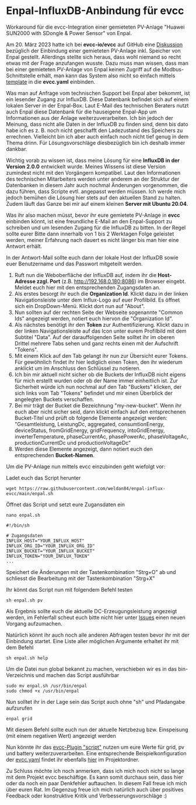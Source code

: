 # Enpal-InfluxDB-Anbindung für evcc
Workaround für die evcc-Integration einer gemieteten PV-Anlage "Huawei SUN2000 with SDongle &amp; Power Sensor" von Enpal.

Am 20. März 2023 hatte ich bei **evcc-io/evcc** auf GitHub eine [Diskussion](https://github.com/evcc-io/evcc/discussions/6965) bezüglich der Einbindung einer gemieteten PV-Anlage inkl. Speicher von Enpal gestellt. Allerdings stellte sich heraus, dass wohl niemand so recht etwas mit der Frage anzufangen wusste. Dazu muss man wissen, dass man bei einer gemieteten PV-Anlage von Enpal keinen Zugriff auf die Modbus-Schnittstelle erhält, man kann das System also nicht so einfach mittels [template](https://docs.evcc.io/docs/devices/meters#sun2000-with-sdongle--power-sensor) in die **evcc.yaml** einbinden.   

Was man auf Anfrage vom technischen Support bei Enpal aber bekommt, ist ein lesender Zugang zur InfluxDB. Diese Datenbank befindet sich auf einem lokalen Server in der Enpal-Box. Laut E-Mail des technischen Beraters nutzt auch Enpal diese Datenbank für die hauseigene Enpal-App um Informationen aus der Anlage weiterzuverarbeiten. Ich bin jedoch der Meinung, dass nicht alle Daten in der InfluxDB zu finden sind, denn bis dato habe ich es z. B. noch nicht geschafft den Ladezustand des Speichers zu errechnen. Vielleicht bin ich aber auch einfach noch nicht tief genug in dem Thema drinn. Für Lösungsvorschläge diesbezüglich bin ich deshalb immer dankbar.

Wichtig vorab zu wissen ist, dass meine Lösung für eine **InfluxDB in der Version 2.0.0** entwickelt wurde. Meines Wissens ist diese Version zumindest nicht mit den Vorgängern kompatibel. Laut den Informationen des technischen Mitarbeiters werden unter anderem an der Struktur der Datenbanken in diesem Jahr auch nochmal Änderungen vorgenommen, die dazu führen, dass Scripte evtl. angepasst werden müssen. Ich werde mich jedoch bemühen die Lösung hier stets auf den aktuellen Stand zu halten. Zudem läuft das Ganze bei mir auf einem kleinen **Server mit Ubuntu 20.04**.

Was ihr also machen müsst, bevor ihr eure gemietete PV-Anlage in **evcc** einbinden könnt, ist eine freundliche E-Mail an den Enpal-Support zu schreiben und um lesenden Zugang für die InfluxDB zu bitten. In der Regel sollte eurer Bitte dann innerhalb von 1 bis 2 Werktagen Folge geleistet werden, meiner Erfahrung nach dauert es nicht länger bis man hier eine Antwort erhält.

In der Antwort-Mail sollte euch dann der lokale Host der InfluxDB sowie euer Benutzername und das Passwort mitgeteilt werden.
1. Ruft nun die Weboberfläche der InfluxDB auf, indem ihr die **Host-Adresse zzgl. Port** (z.B. http://192.168.0.180:8086) im Browser eingebt. Meldet euch hier mit den entsprechenden Zugangsdaten an.
2. Als erstes besorgt ihr euch die **Organization Id**. Klickt dazu in der linken Navigationsleiste unter dem Influx-Logo auf euer Profilbild. Es öffnet sich ein DropDown-Menü. Klickt dort nun auf "About".
3. Nun sollten auf der rechten Seite der Webseite sogenannte "Common Ids" angezeigt werden, notiert euch hiervon die "Organization Id".
4. Als nächstes benötigt ihr den **Token** zur Authentifizierung. Klickt dazu in der linken Navigationsleiste auf das Icon unter eurem Profilbild mit dem Subtitel "Data". Auf der darauffolgenden Seite solltet ihr im oberen Drittel mehrere Tabs sehen und ganz rechts einen mit der Aufschrift "Tokens". 
5. Mit einem Klick auf den Tab gelangt ihr nun zur Übersicht eurer Tokens. Für gewöhnlich findet ihr hier lediglich einen Token, den ihr wiederum anklickt um im Anschluss den Schlüssel zu notieren.
6. Ich bin mir aktuell nicht sicher ob die Buckets der InfluxDB nicht eigens für mich erstellt wurden oder ob der Name immer einheitlich ist. Zur Sicherheit würde ich nun nochmal auf den Tab "Buckets" klicken, der sich links vom Tab "Tokens" befindet und mir einen Überblick der angelegten Buckets verschaffen.
7. Bei mir trägt der Bucket die Bezeichnung "my-new-bucket". Wenn ihr euch aber nicht sicher seid, dann klickt einfach auf den entsprechenen Bucket-Titel und prüft ob folgende Elemente angezeigt werden: "Gesamtleistung, LeistungDc, aggregated, consumtionEnergy, deviceStatus, fromGridEnergy, gridFrequency, intoGridEnergy, inverterTemperature, phaseCurrentAc, phasePowerAc, phaseVoltageAc, productionCurrentDc und productionVoltageDc"
8. Werden diese Elemente angezeigt, dann notiert euch den entsprechenden **Bucket-Namen**.

Um die PV-Anlage nun mittels evcc einzubinden geht wiefolgt vor:

Ladet euch das Script herunter
````shell
wget https://raw.githubusercontent.com/weldan84/enpal-influx-evcc/main/enpal.sh
````

Öffnet das Script und setzt eure Zugansdaten ein
````shell
nano enpal.sh
````

````shell
#!/bin/sh

# Zugangsdaten
INFLUX_HOST="YOUR_INFLUX_HOST"
INFLUX_ORG_ID="YOUR_INFLUX_ORG_ID"
INFLUX_BUCKET="YOUR_INFLUX_BUCKET"
INFLUX_TOKEN="YOUR_INFLUX_TOKEN"
...

````

Speichert die Änderungen mit der Tastenkombination "Strg+O" ab und schliesst die Bearbeitung mit der Tastenkombination "Strg+X"

Ihr könnt das Script nun mit folgendem Befehl testen
````shell
sh enpal.sh pv
````
Als Ergebnis sollte euch die aktuelle DC-Erzeugungsleistung angezeigt werden, im Fehlerfall scheut euch bitte nicht hier unter [Issues](https://github.com/weldan84/enpal-influx-evcc/issues) einen neuen Vorgang aufzumachen.

Natürlich könnt ihr auch noch alle anderen Abfragen testen bevor ihr mit der Einbindung startet. Eine Liste aller möglichen Argumente erhaltet ihr mit dem Befehl
````shell
sh enpal.sh help
````

Um die Datei nun global bekannt zu machen, verschieben wir es in das bin-Verzeichnis und machen das Script ausführbar 
````shell
sudo mv enpal.sh /usr/bin/enpal
sudo chmod +x /usr/bin/enpal
````

Nun solltet ihr in der Lage sein das Script auch ohne "sh" und Pfadangabe aufzurufen
````shell
enpal grid
````

Mit diesem Befehl sollte euch nun der aktuelle Netzbezug bzw. Einspeisung (mit einem negativen Wert) angezeigt werden

Nun könnte ihr das [evcc-Plugin "script"](https://docs.evcc.io/docs/reference/plugins#shell-script-lesenschreiben) nutzen um eure Werte für grid, pv und battery weiterzuverarbeiten. Eine entsprechende Beispielkonfiguration der [evcc.yaml](https://github.com/weldan84/enpal-influx-evcc/blob/main/evcc.yaml) findet ihr ebenfalls [hier](https://github.com/weldan84/enpal-influx-evcc/blob/main/evcc.yaml) im Projektordner.

Zu Schluss möchte ich noch anmerken, dass ich mich noch nicht so lange mit dem Projekt evcc beschäftige. Es kann somit durchaus sein, dass hier oder da noch ein paar Denkfehler auftauchen. In diesem Fall freue ich mich über euren Rat. Im Gegenzug freue ich mich natürlich auch über positives Feedback oder konstruktive Kritik und Verbesserungsvorschläge :)